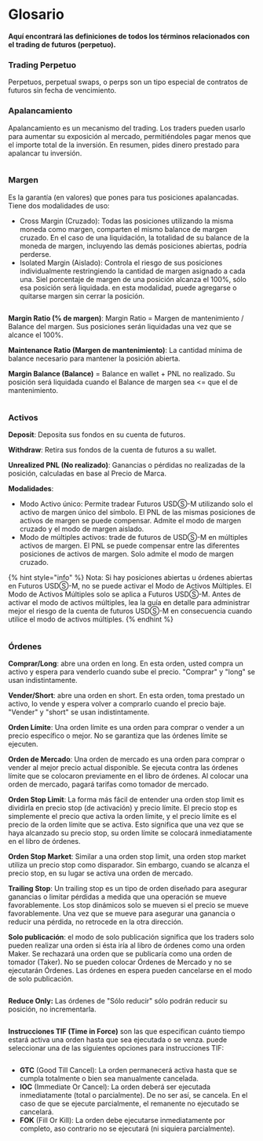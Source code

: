 # Glosario

**Aquí encontrará las definiciones de todos los términos relacionados con el trading de futuros (perpetuo).**

### **Trading Perpetuo**

Perpetuos, perpetual swaps, o perps son un tipo especial de contratos de futuros sin fecha de vencimiento.

### Apalancamiento

Apalancamiento es un mecanismo del trading. Los traders pueden usarlo para aumentar su exposición al mercado, permitiéndoles pagar menos que el importe total de la inversión. En resumen, pides dinero prestado para apalancar tu inversión.

<figure><img src="../../../.gitbook/assets/image (4) (2).png" alt=""><figcaption></figcaption></figure>

### Margen

Es la garantía (en valores) que pones para tus posiciones apalancadas. Tiene dos modalidades de uso:

* Cross Margin (Cruzado): Todas las posiciones utilizando la misma moneda como margen, comparten el mismo balance de margen cruzado. En el caso de una liquidación, la totalidad de su balance de la moneda de margen, incluyendo las demás posiciones abiertas, podría perderse.
* Isolated Margin (Aislado): Controla el riesgo de sus posiciones individualmente restringiendo la cantidad de margen asignado a cada una. Siel porcentaje de margen de una posición alcanza el 100%, sólo esa posición será liquidada. en esta modalidad, puede agregarse o quitarse margen sin cerrar la posición.

<figure><img src="../../../.gitbook/assets/image (191).png" alt=""><figcaption></figcaption></figure>

**Margin Ratio (% de margen)**: Margin Ratio = Margen de mantenimiento / Balance del margen. Sus posiciones serán liquidadas una vez que se alcance el 100%.

**Maintenance Ratio (Margen de mantenimiento)**: La cantidad mínima de balance necesario para mantener la posición abierta.

**Margin Balance (Balance)** = Balance en wallet + PNL no realizado. Su posición será liquidada cuando el Balance de margen sea <= que el de mantenimiento.

<figure><img src="../../../.gitbook/assets/image (5).png" alt=""><figcaption></figcaption></figure>

### Activos

**Deposit**: Deposita sus fondos en su cuenta de futuros.

**Withdraw**: Retira sus fondos de la cuenta de futuros a su wallet.

**Unrealized PNL (No realizado)**: Ganancias o pérdidas no realizadas de la posición, calculadas en base al Precio de Marca.

**Modalidades**:

* Modo Activo único: Permite tradear Futuros USDⓈ-M utilizando solo el activo de margen único del símbolo. El PNL de las mismas posiciones de activos de margen se puede compensar. Admite el modo de margen cruzado y el modo de margen aislado.
* Modo de múltiples activos: trade de futuros de USDⓈ-M en múltiples activos de margen. El PNL se puede compensar entre las diferentes posiciones de activos de margen. Solo admite el modo de margen cruzado.

{% hint style="info" %}
Nota: Si hay posiciones abiertas u órdenes abiertas en Futuros USDⓈ-M, no se puede activar el Modo de Activos Múltiples. El Modo de Activos Múltiples solo se aplica a Futuros USDⓈ-M. Antes de activar el modo de activos múltiples, lea la guía en detalle para administrar mejor el riesgo de la cuenta de futuros USDⓈ-M en consecuencia cuando utilice el modo de activos múltiples.
{% endhint %}

<figure><img src="../../../.gitbook/assets/image (2) (1).png" alt=""><figcaption></figcaption></figure>

### Órdenes

**Comprar/Long**: abre una orden en long. En esta orden, usted compra un activo y espera para venderlo cuando sube el precio. "Comprar" y "long" se usan indistintamente.&#x20;

**Vender/Short**: abre una orden en short. En esta orden, toma prestado un activo, lo vende y espera volver a comprarlo cuando el precio baje. "Vender" y "short" se usan indistintamente.&#x20;

**Orden Límite**: Una orden límite es una orden para comprar o vender a un precio específico o mejor. No se garantiza que las órdenes límite se ejecuten.&#x20;

**Orden de Mercado**: Una orden de mercado es una orden para comprar o vender al mejor precio actual disponible. Se ejecuta contra las órdenes límite que se colocaron previamente en el libro de órdenes. Al colocar una orden de mercado, pagará tarifas como tomador de mercado.&#x20;

**Orden Stop Limit**: La forma más fácil de entender una orden stop limit es dividirla en precio stop (de activación) y precio límite. El precio stop es simplemente el precio que activa la orden límite, y el precio límite es el precio de la orden límite que se activa. Esto significa que una vez que se haya alcanzado su precio stop, su orden límite se colocará inmediatamente en el libro de órdenes.&#x20;

**Orden Stop Market**: Similar a una orden stop limit, una orden stop market utiliza un precio stop como disparador. Sin embargo, cuando se alcanza el precio stop, en su lugar se activa una orden de mercado.&#x20;

**Trailing Stop**: Un trailing stop es un tipo de orden diseñado para asegurar ganancias o limitar pérdidas a medida que una operación se mueve favorablemente. Los stop dinámicos solo se mueven si el precio se mueve favorablemente. Una vez que se mueve para asegurar una ganancia o reducir una pérdida, no retrocede en la otra dirección.&#x20;

**Solo publicación**: el modo de solo publicación significa que los traders solo pueden realizar una orden si ésta iría al libro de órdenes como una orden Maker. Se rechazará una orden que se publicaría como una orden de tomador (Taker). No se pueden colocar Órdenes de Mercado y no se ejecutarán Órdenes. Las órdenes en espera pueden cancelarse en el modo de solo publicación.

<figure><img src="../../../.gitbook/assets/image (9).png" alt=""><figcaption></figcaption></figure>

**Reduce Only:** Las órdenes de "Sólo reducir" sólo podrán reducir su posición, no incrementarla.

<figure><img src="../../../.gitbook/assets/image (3).png" alt=""><figcaption></figcaption></figure>

**Instrucciones TIF (Time in Force)** son las que especifican cuánto tiempo estará activa una orden hasta que sea ejecutada o se venza. puede seleccionar una de las siguientes opciones para instrucciones TIF:

<figure><img src="../../../.gitbook/assets/image (200).png" alt=""><figcaption></figcaption></figure>

* **GTC** (Good Till Cancel): La orden permanecerá activa hasta que se cumpla totalmente o bien sea manualmente cancelada.
* **IOC** (Immediate Or Cancel): La orden deberá ser ejecutada inmediatamente (total o parcialmente). De no ser así, se cancela. En el caso de que se ejecute parcialmente, el remanente no ejecutado se cancelará.
* **FOK** (Fill Or Kill): La orden debe ejecutarse inmediatamente por completo, aso contrario no se ejecutará (ni siquiera parcialmente).
